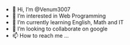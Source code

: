 - 👋 Hi, I’m @Venum3007
- 👀 I’m interested in Web Programming
- 🌱 I’m currently learning English, Math and IT
- 💞️ I’m looking to collaborate on google
- 📫 How to reach me ...

<!---
Venum3007/Venum3007 is a ✨ special ✨ repository because its `README.md` (this file) appears on your GitHub profile.
You can click the Preview link to take a look at your changes.
--->
